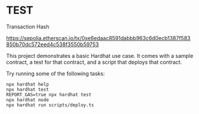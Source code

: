 # TEST
Transaction Hash

https://sepolia.etherscan.io/tx/0xe6edaac8591dabbb963c6d0ecb1387f583850b70dc572eed4c538f3550b59753

This project demonstrates a basic Hardhat use case. It comes with a sample contract, a test for that contract, and a script that deploys that contract.

Try running some of the following tasks:

```shell
npx hardhat help
npx hardhat test
REPORT_GAS=true npx hardhat test
npx hardhat node
npx hardhat run scripts/deploy.ts
```
